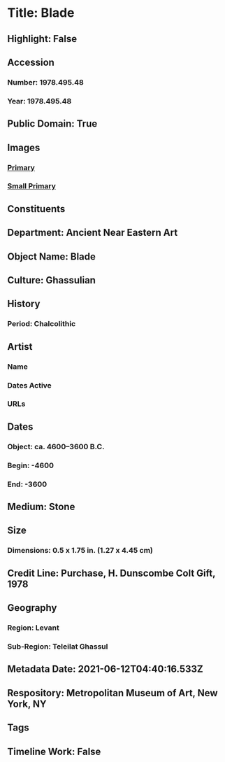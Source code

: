 # Title: Blade
## Highlight: False
## Accession
### Number: 1978.495.48
### Year: 1978.495.48
## Public Domain: True
## Images
### [Primary](https://images.metmuseum.org/CRDImages/an/original/ME1978_495_48.jpg)
### [Small Primary](https://images.metmuseum.org/CRDImages/an/web-large/ME1978_495_48.jpg)
## Constituents
## Department: Ancient Near Eastern Art
## Object Name: Blade
## Culture: Ghassulian
## History
### Period: Chalcolithic
## Artist
### Name
### Dates Active
### URLs
## Dates
### Object: ca. 4600–3600 B.C.
### Begin: -4600
### End: -3600
## Medium: Stone
## Size
### Dimensions: 0.5 x 1.75 in. (1.27 x 4.45 cm)
## Credit Line: Purchase, H. Dunscombe Colt Gift, 1978
## Geography
### Region: Levant
### Sub-Region: Teleilat Ghassul
## Metadata Date: 2021-06-12T04:40:16.533Z
## Respository: Metropolitan Museum of Art, New York, NY
## Tags
## Timeline Work: False